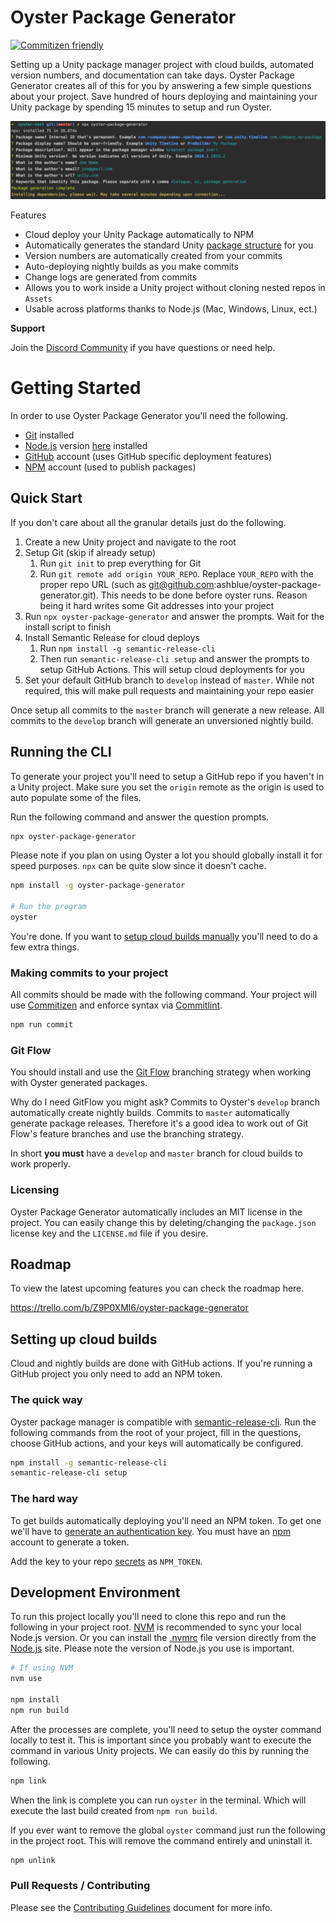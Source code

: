 # Oyster Package Generator

[![Commitizen friendly](https://img.shields.io/badge/commitizen-friendly-brightgreen.svg)](http://commitizen.github.io/cz-cli/)

Setting up a Unity package manager project with cloud builds, automated version numbers, and documentation can take days. Oyster Package Generator creates all of this for you by answering a few simple questions about your project. Save hundred of hours deploying and maintaining your Unity package by spending 15 minutes to setup and run Oyster.

![Oyster Package Generator CLI](src/images/cli-example.png)

Features

* Cloud deploy your Unity Package automatically to NPM
* Automatically generates the standard Unity [package structure](https://docs.unity3d.com/Manual/cus-layout.html) for you
* Version numbers are automatically created from your commits
* Auto-deploying nightly builds as you make commits
* Change logs are generated from commits
* Allows you to work inside a Unity project without cloning nested repos in `Assets`
* Usable across platforms thanks to Node.js (Mac, Windows, Linux, ect.)

**Support**

Join the [Discord Community](https://discord.gg/8QHFfzn) if you have questions or need help.

# Getting Started

In order to use Oyster Package Generator you'll need the following.

* [Git](https://git-scm.com/) installed
* [Node.js](https://nodejs.org/en/) version [here](.nvmrc) installed
* [GitHub](https://github.com/) account (uses GitHub specific deployment features)
* [NPM](https://www.npmjs.com/) account (used to publish packages)

## Quick Start

If you don't care about all the granular details just do the following.

1. Create a new Unity project and navigate to the root
1. Setup Git (skip if already setup)
    1. Run `git init` to prep everything for Git
    1. Run `git remote add origin YOUR_REPO`. Replace `YOUR_REPO` with the proper repo URL (such as git@github.com:ashblue/oyster-package-generator.git). This needs to be done before oyster runs. Reason being it hard writes some Git addresses into your project
1. Run `npx oyster-package-generator` and answer the prompts. Wait for the install script to finish
1. Install Semantic Release for cloud deploys
    1. Run `npm install -g semantic-release-cli`
    1. Then run `semantic-release-cli setup` and answer the prompts to setup GitHub Actions. This will setup cloud deployments for you
1. Set your default GitHub branch to `develop` instead of `master`. While not required, this will make pull requests and maintaining your repo easier

Once setup all commits to the `master` branch will generate a new release. All commits to the `develop` branch will generate an unversioned nightly build.

## Running the CLI

To generate your project you'll need to setup a GitHub repo if you haven't in a Unity project. Make sure you set the `origin` remote as the origin is used to auto populate some of the files.

Run the following command and answer the question prompts.

```bash
npx oyster-package-generator
```

Please note if you plan on using Oyster a lot you should globally install it for speed purposes. `npx` can be quite slow since it doesn't cache.

```bash
npm install -g oyster-package-generator

# Run the program
oyster
```

You're done. If you want to [setup cloud builds manually](#setting-up-cloud-builds) you'll need to do a few extra things.

### Making commits to your project

All commits should be made with the following command. Your project will use [Commitizen](https://github.com/commitizen/cz-cli) and enforce syntax via [Commitlint](https://commitlint.js.org).

```bash
npm run commit
```

### Git Flow

You should install and use the [Git Flow](https://www.atlassian.com/git/tutorials/comparing-workflows/gitflow-workflow) branching strategy when working with Oyster generated packages. 

Why do I need GitFlow you might ask? Commits to Oyster's `develop` branch automatically create nightly builds. Commits to `master` automatically generate package releases. Therefore it's a good idea to work out of Git Flow's feature branches and use the branching strategy.

In short **you must** have a `develop` and `master` branch for cloud builds to work properly.

### Licensing

Oyster Package Generator automatically includes an MIT license in the project. You can easily change this by deleting/changing the `package.json` license key and the `LICENSE.md` file if you desire.

## Roadmap

To view the latest upcoming features you can check the roadmap here.

https://trello.com/b/Z9P0XMl6/oyster-package-generator

## Setting up cloud builds

Cloud and nightly builds are done with GitHub actions. If you're running a GitHub project you only need to add an NPM token.

### The quick way

Oyster package manager is compatible with [semantic-release-cli](https://github.com/semantic-release/cli). Run the following commands from the root of your project, fill in the questions, choose GitHub actions, and your keys will automatically be configured.

```bash
npm install -g semantic-release-cli
semantic-release-cli setup
```

### The hard way

To get builds automatically deploying you'll need an NPM token. To get one we'll have to [generate an authentication key](https://docs.npmjs.com/creating-and-viewing-authentication-tokens). You must have an [npm](https://www.npmjs.com) account to generate a token. 

Add the key to your repo [secrets](https://docs.github.com/en/actions/reference/encrypted-secrets#creating-encrypted-secrets-for-a-repository) as `NPM_TOKEN`.

## Development Environment

To run this project locally you'll need to clone this repo and run the following in your project root. [NVM](https://github.com/nvm-sh/nvm) is recommended to sync your local Node.js version. Or you can install the [.nvmrc](.nvmrc) file version directly from the [Node.js](https://nodejs.org/) site. Please note the version of Node.js you use is important.

```bash
# If using NVM
nvm use

npm install
npm run build
```

After the processes are complete, you'll need to setup the oyster command locally to test it. This is important since you probably want to execute the command in various Unity projects. We can easily do this by running the following.

```bash
npm link
```

When the link is complete you can run `oyster` in the terminal. Which will execute the last build created from `npm run build`.

If you ever want to remove the global `oyster` command just run the following in the project root. This will remove the command entirely and uninstall it.

```bash
npm unlink
```

### Pull Requests / Contributing

Please see the [Contributing Guidelines](CONTRIBUTING.md) document for more info.

